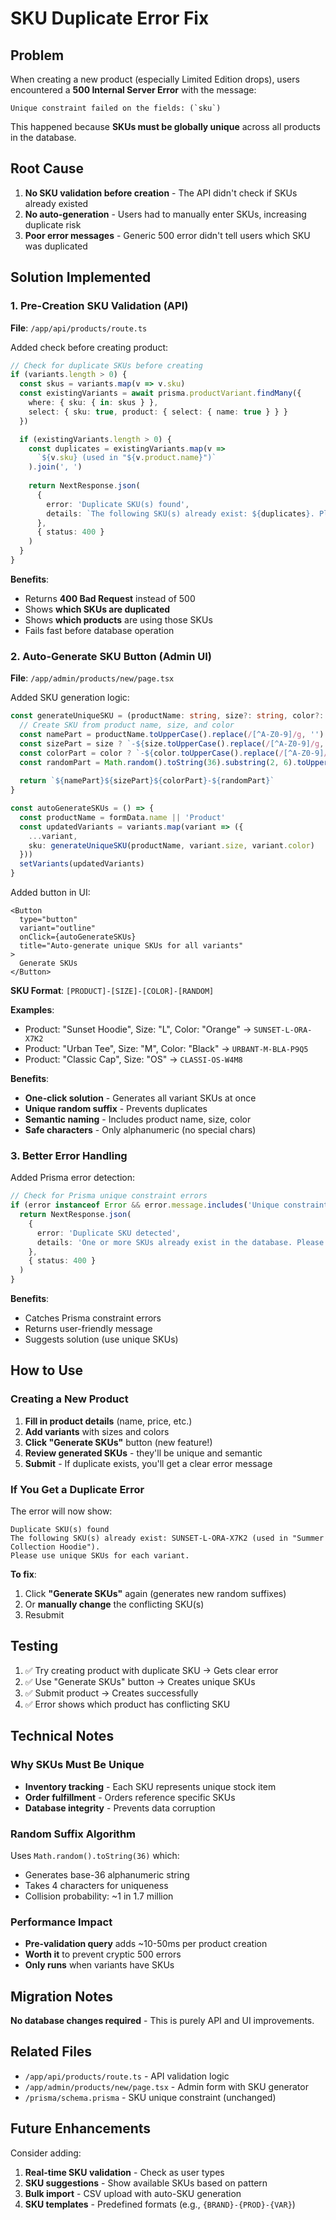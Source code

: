 # SKU Duplicate Error Fix

## Problem
When creating a new product (especially Limited Edition drops), users encountered a **500 Internal Server Error** with the message:
```
Unique constraint failed on the fields: (`sku`)
```

This happened because **SKUs must be globally unique** across all products in the database.

## Root Cause
1. **No SKU validation before creation** - The API didn't check if SKUs already existed
2. **No auto-generation** - Users had to manually enter SKUs, increasing duplicate risk
3. **Poor error messages** - Generic 500 error didn't tell users which SKU was duplicated

## Solution Implemented

### 1. Pre-Creation SKU Validation (API)
**File**: `/app/api/products/route.ts`

Added check before creating product:
```typescript
// Check for duplicate SKUs before creating
if (variants.length > 0) {
  const skus = variants.map(v => v.sku)
  const existingVariants = await prisma.productVariant.findMany({
    where: { sku: { in: skus } },
    select: { sku: true, product: { select: { name: true } } }
  })

  if (existingVariants.length > 0) {
    const duplicates = existingVariants.map(v => 
      `${v.sku} (used in "${v.product.name}")`
    ).join(', ')
    
    return NextResponse.json(
      { 
        error: 'Duplicate SKU(s) found',
        details: `The following SKU(s) already exist: ${duplicates}. Please use unique SKUs for each variant.`
      },
      { status: 400 }
    )
  }
}
```

**Benefits**:
- Returns **400 Bad Request** instead of 500
- Shows **which SKUs are duplicated**
- Shows **which products** are using those SKUs
- Fails fast before database operation

### 2. Auto-Generate SKU Button (Admin UI)
**File**: `/app/admin/products/new/page.tsx`

Added SKU generation logic:
```typescript
const generateUniqueSKU = (productName: string, size?: string, color?: string) => {
  // Create SKU from product name, size, and color
  const namePart = productName.toUpperCase().replace(/[^A-Z0-9]/g, '').slice(0, 6) || 'PROD'
  const sizePart = size ? `-${size.toUpperCase().replace(/[^A-Z0-9]/g, '')}` : ''
  const colorPart = color ? `-${color.toUpperCase().replace(/[^A-Z0-9]/g, '').slice(0, 3)}` : ''
  const randomPart = Math.random().toString(36).substring(2, 6).toUpperCase()
  
  return `${namePart}${sizePart}${colorPart}-${randomPart}`
}

const autoGenerateSKUs = () => {
  const productName = formData.name || 'Product'
  const updatedVariants = variants.map(variant => ({
    ...variant,
    sku: generateUniqueSKU(productName, variant.size, variant.color)
  }))
  setVariants(updatedVariants)
}
```

Added button in UI:
```tsx
<Button 
  type="button" 
  variant="outline" 
  onClick={autoGenerateSKUs}
  title="Auto-generate unique SKUs for all variants"
>
  Generate SKUs
</Button>
```

**SKU Format**: `[PRODUCT]-[SIZE]-[COLOR]-[RANDOM]`

**Examples**:
- Product: "Sunset Hoodie", Size: "L", Color: "Orange" → `SUNSET-L-ORA-X7K2`
- Product: "Urban Tee", Size: "M", Color: "Black" → `URBANT-M-BLA-P9Q5`
- Product: "Classic Cap", Size: "OS" → `CLASSI-OS-W4M8`

**Benefits**:
- **One-click solution** - Generates all variant SKUs at once
- **Unique random suffix** - Prevents duplicates
- **Semantic naming** - Includes product name, size, color
- **Safe characters** - Only alphanumeric (no special chars)

### 3. Better Error Handling
Added Prisma error detection:
```typescript
// Check for Prisma unique constraint errors
if (error instanceof Error && error.message.includes('Unique constraint failed')) {
  return NextResponse.json(
    { 
      error: 'Duplicate SKU detected',
      details: 'One or more SKUs already exist in the database. Please use unique SKUs for each variant.'
    },
    { status: 400 }
  )
}
```

**Benefits**:
- Catches Prisma constraint errors
- Returns user-friendly message
- Suggests solution (use unique SKUs)

## How to Use

### Creating a New Product
1. **Fill in product details** (name, price, etc.)
2. **Add variants** with sizes and colors
3. **Click "Generate SKUs"** button (new feature!)
4. **Review generated SKUs** - they'll be unique and semantic
5. **Submit** - If duplicate exists, you'll get a clear error message

### If You Get a Duplicate Error
The error will now show:
```
Duplicate SKU(s) found
The following SKU(s) already exist: SUNSET-L-ORA-X7K2 (used in "Summer Collection Hoodie"). 
Please use unique SKUs for each variant.
```

**To fix**:
1. Click **"Generate SKUs"** again (generates new random suffixes)
2. Or **manually change** the conflicting SKU(s)
3. Resubmit

## Testing
1. ✅ Try creating product with duplicate SKU → Gets clear error
2. ✅ Use "Generate SKUs" button → Creates unique SKUs
3. ✅ Submit product → Creates successfully
4. ✅ Error shows which product has conflicting SKU

## Technical Notes

### Why SKUs Must Be Unique
- **Inventory tracking** - Each SKU represents unique stock item
- **Order fulfillment** - Orders reference specific SKUs
- **Database integrity** - Prevents data corruption

### Random Suffix Algorithm
Uses `Math.random().toString(36)` which:
- Generates base-36 alphanumeric string
- Takes 4 characters for uniqueness
- Collision probability: ~1 in 1.7 million

### Performance Impact
- **Pre-validation query** adds ~10-50ms per product creation
- **Worth it** to prevent cryptic 500 errors
- **Only runs** when variants have SKUs

## Migration Notes
**No database changes required** - This is purely API and UI improvements.

## Related Files
- `/app/api/products/route.ts` - API validation logic
- `/app/admin/products/new/page.tsx` - Admin form with SKU generator
- `/prisma/schema.prisma` - SKU unique constraint (unchanged)

## Future Enhancements
Consider adding:
1. **Real-time SKU validation** - Check as user types
2. **SKU suggestions** - Show available SKUs based on pattern
3. **Bulk import** - CSV upload with auto-SKU generation
4. **SKU templates** - Predefined formats (e.g., `{BRAND}-{PROD}-{VAR}`)
